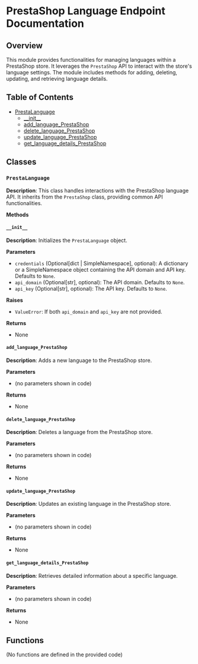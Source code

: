 # PrestaShop Language Endpoint Documentation

## Overview

This module provides functionalities for managing languages within a PrestaShop store. It leverages the `PrestaShop` API to interact with the store's language settings.  The module includes methods for adding, deleting, updating, and retrieving language details.

## Table of Contents

* [PrestaLanguage](#prestalanguage)
    * [\_\_init\_\_](#__init__)
    * [add\_language\_PrestaShop](#add_language_PrestaShop)
    * [delete\_language\_PrestaShop](#delete_language_PrestaShop)
    * [update\_language\_PrestaShop](#update_language_PrestaShop)
    * [get\_language\_details\_PrestaShop](#get_language_details_PrestaShop)



## Classes

### `PrestaLanguage`

**Description**: This class handles interactions with the PrestaShop language API. It inherits from the `PrestaShop` class, providing common API functionalities.

**Methods**

#### `__init__`

**Description**: Initializes the `PrestaLanguage` object.

**Parameters**

* `credentials` (Optional[dict | SimpleNamespace], optional): A dictionary or a SimpleNamespace object containing the API domain and API key. Defaults to `None`.
* `api_domain` (Optional[str], optional): The API domain. Defaults to `None`.
* `api_key` (Optional[str], optional): The API key. Defaults to `None`.

**Raises**

* `ValueError`: If both `api_domain` and `api_key` are not provided.

**Returns**

* None


#### `add_language_PrestaShop`

**Description**: Adds a new language to the PrestaShop store.

**Parameters**

* (no parameters shown in code)

**Returns**

* None

#### `delete_language_PrestaShop`

**Description**: Deletes a language from the PrestaShop store.

**Parameters**

* (no parameters shown in code)

**Returns**

* None

#### `update_language_PrestaShop`

**Description**: Updates an existing language in the PrestaShop store.

**Parameters**

* (no parameters shown in code)

**Returns**

* None

#### `get_language_details_PrestaShop`

**Description**: Retrieves detailed information about a specific language.

**Parameters**

* (no parameters shown in code)

**Returns**

* None


## Functions

(No functions are defined in the provided code)